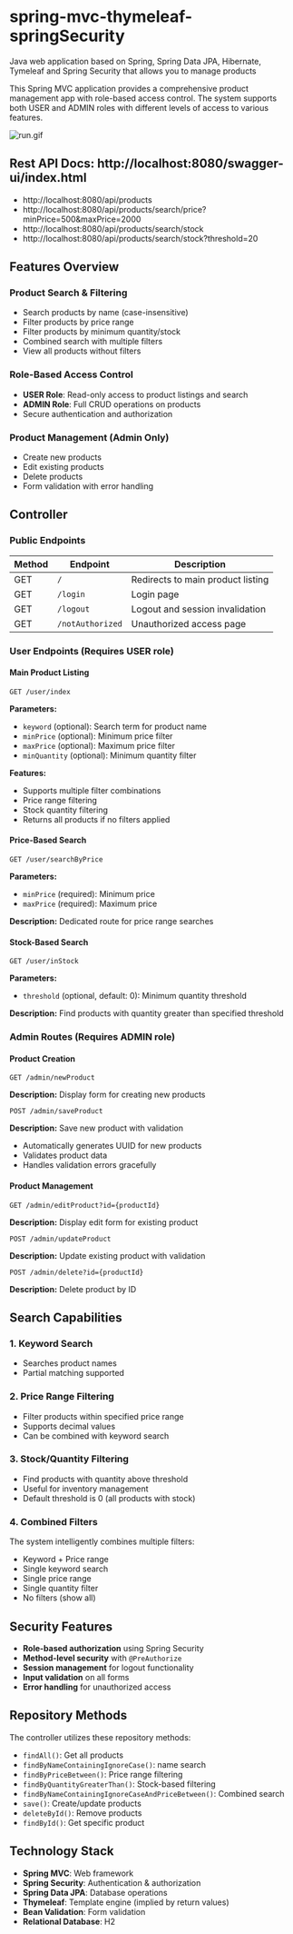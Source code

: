 # spring-mvc-thymeleaf-springSecurity

Java web application based on Spring, Spring Data JPA, Hibernate, Tymeleaf and Spring Security that allows you to manage products

This Spring MVC application provides a comprehensive product management app with role-based access control. The system supports both USER and ADMIN roles with different levels of access to various features.

![run.gif](images/run.gif)

## Rest API Docs: http://localhost:8080/swagger-ui/index.html

- http://localhost:8080/api/products
- http://localhost:8080/api/products/search/price?minPrice=500&maxPrice=2000
- http://localhost:8080/api/products/search/stock
- http://localhost:8080/api/products/search/stock?threshold=20

## Features Overview

### Product Search & Filtering
- Search products by name (case-insensitive)
- Filter products by price range
- Filter products by minimum quantity/stock
- Combined search with multiple filters
- View all products without filters

### Role-Based Access Control
- **USER Role**: Read-only access to product listings and search
- **ADMIN Role**: Full CRUD operations on products
- Secure authentication and authorization

### Product Management (Admin Only)
- Create new products
- Edit existing products
- Delete products
- Form validation with error handling

## Controller

### Public Endpoints

| Method | Endpoint | Description |
|--------|----------|-------------|
| GET | `/` | Redirects to main product listing |
| GET | `/login` | Login page |
| GET | `/logout` | Logout and session invalidation |
| GET | `/notAuthorized` | Unauthorized access page |


### User Endpoints (Requires USER role)

#### Main Product Listing
```
GET /user/index
```
**Parameters:**
- `keyword` (optional): Search term for product name
- `minPrice` (optional): Minimum price filter
- `maxPrice` (optional): Maximum price filter
- `minQuantity` (optional): Minimum quantity filter

**Features:**
- Supports multiple filter combinations
- Price range filtering
- Stock quantity filtering
- Returns all products if no filters applied

#### Price-Based Search
```
GET /user/searchByPrice
```
**Parameters:**
- `minPrice` (required): Minimum price
- `maxPrice` (required): Maximum price

**Description:** Dedicated route for price range searches

#### Stock-Based Search
```
GET /user/inStock
```
**Parameters:**
- `threshold` (optional, default: 0): Minimum quantity threshold

**Description:** Find products with quantity greater than specified threshold

### Admin Routes (Requires ADMIN role)

#### Product Creation
```
GET /admin/newProduct
```
**Description:** Display form for creating new products

```
POST /admin/saveProduct
```
**Description:** Save new product with validation
- Automatically generates UUID for new products
- Validates product data
- Handles validation errors gracefully

#### Product Management
```
GET /admin/editProduct?id={productId}
```
**Description:** Display edit form for existing product

```
POST /admin/updateProduct
```
**Description:** Update existing product with validation

```
POST /admin/delete?id={productId}
```
**Description:** Delete product by ID

## Search Capabilities

### 1. Keyword Search
- Searches product names
- Partial matching supported

### 2. Price Range Filtering
- Filter products within specified price range
- Supports decimal values
- Can be combined with keyword search

### 3. Stock/Quantity Filtering
- Find products with quantity above threshold
- Useful for inventory management
- Default threshold is 0 (all products with stock)

### 4. Combined Filters
The system intelligently combines multiple filters:
- Keyword + Price range
- Single keyword search
- Single price range
- Single quantity filter
- No filters (show all)

## Security Features

- **Role-based authorization** using Spring Security
- **Method-level security** with `@PreAuthorize`
- **Session management** for logout functionality
- **Input validation** on all forms
- **Error handling** for unauthorized access

## Repository Methods

The controller utilizes these repository methods:
- `findAll()`: Get all products
- `findByNameContainingIgnoreCase()`: name search
- `findByPriceBetween()`: Price range filtering
- `findByQuantityGreaterThan()`: Stock-based filtering
- `findByNameContainingIgnoreCaseAndPriceBetween()`: Combined search
- `save()`: Create/update products
- `deleteById()`: Remove products
- `findById()`: Get specific product

## Technology Stack

- **Spring MVC**: Web framework
- **Spring Security**: Authentication & authorization
- **Spring Data JPA**: Database operations
- **Thymeleaf**: Template engine (implied by return values)
- **Bean Validation**: Form validation
- **Relational Database**: H2

